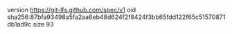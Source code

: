 version https://git-lfs.github.com/spec/v1
oid sha256:87bfa93498a5fa2aa6eb48d624f2f8424f3bb65fdd122f65c51570871db1ad9c
size 93

